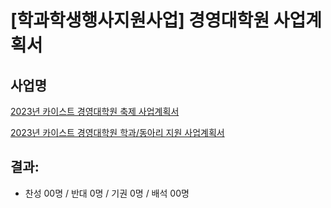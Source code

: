 [학과학생행사지원사업] 경영대학원 사업계획서
===

## 사업명
[2023년 카이스트 경영대학원 축제 사업계획서](의결4-1.md) 

[2023년 카이스트 경영대학원 학과/동아리 지원 사업계획서](의결4-2.md) 

## 결과:
- 찬성 00명 / 반대 0명 / 기권 0명 / 배석 00명
